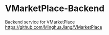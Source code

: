 # VMarketPlace-Backend
Backend service for VMarketPlace https://github.com/MinghuaJiang/VMarketPlace

